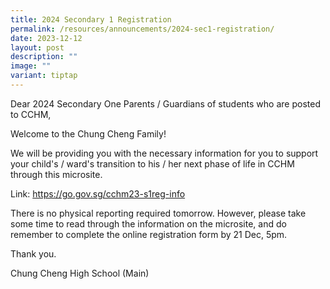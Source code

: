 ```yaml
---
title: 2024 Secondary 1 Registration
permalink: /resources/announcements/2024-sec1-registration/
date: 2023-12-12
layout: post
description: ""
image: ""
variant: tiptap
---
```

<p>Dear 2024 Secondary One Parents / Guardians of students who are posted to CCHM,</p><p>Welcome to the Chung Cheng Family!</p><p>We will be providing you with the necessary information for you to support your child's / ward's transition to his / her next phase of life in CCHM through this microsite.</p><p>Link: <a href="https://go.gov.sg/cchm23-s1reg-info" rel="noopener noreferrer nofollow" target="_blank">https://go.gov.sg/cchm23-s1reg-info</a></p><p>There is no physical reporting required tomorrow. However, please take some time to read through the information on the microsite, and do remember to complete the online registration form by 21 Dec, 5pm.</p><p>Thank you.</p><p>Chung Cheng High School (Main)</p>